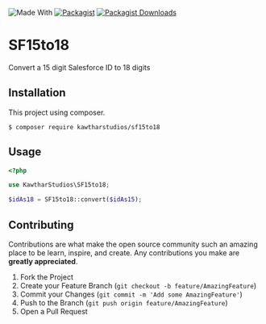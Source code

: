 ![Made With](https://img.shields.io/badge/made_with-php-blue)
[![Packagist](https://img.shields.io/packagist/v/kawtharstudios/sf15to18)](https://packagist.org/packages/kawtharstudios/sf15to18/)
[![Packagist Downloads](https://img.shields.io/packagist/dm/kawtharstudios/sf15to18.svg?label=packagist%20downloads)](https://packagist.org/packages/kawtharstudios/sf15to18)

# SF15to18

Convert a 15 digit Salesforce ID to 18 digits

## Installation
This project using composer.
```
$ composer require kawtharstudios/sf15to18
```

## Usage

```php
<?php

use KawtharStudios\SF15to18;

$idAs18 = SF15to18::convert($idAs15);
```

## Contributing

Contributions are what make the open source community such an amazing place to be learn, inspire, and create.
Any contributions you make are **greatly appreciated**.

1. Fork the Project
2. Create your Feature Branch (`git checkout -b feature/AmazingFeature`)
3. Commit your Changes (`git commit -m 'Add some AmazingFeature'`)
4. Push to the Branch (`git push origin feature/AmazingFeature`)
5. Open a Pull Request
